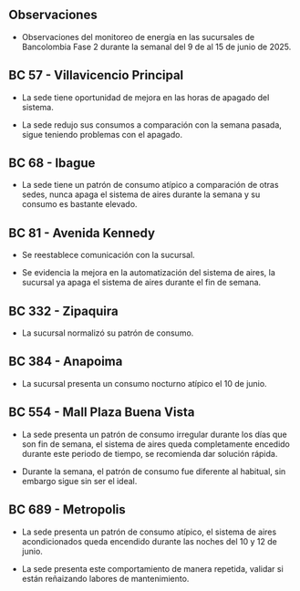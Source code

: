 ## Observaciones

<div align="right">

<!--<span style="font-size: smaller;"> Reporte semanal elaborado 02/01/2024</span> -->

</div>

- Observaciones del monitoreo de energía en las sucursales de Bancolombia Fase 2 durante la semanal del 9 de al 15 de junio de 2025.

<!--## BC 43 - Puente Aranda

- Se incluye una de las sedes de la última serie de instalaciones de la fase dos.

- La sede tiene un consumo bajo en el sistema de refrigeración o de aires comparado con otras sedes.-->

## BC 57 - Villavicencio Principal

- La sede tiene oportunidad de mejora en las horas de apagado del sistema.

- La sede redujo sus consumos a comparación con la semana pasada, sigue teniendo problemas con el apagado.

## BC 68 - Ibague

- La sede tiene un patrón de consumo atípico a comparación de otras sedes, nunca apaga el sistema de aires durante la semana y su consumo es bastante elevado.

<!--## BC 73 - Pereira

- La sede presenta consumo durante el día sábado.

<!--- La sede presenta cambios en el setpoint del sistema de aire durante los horarios laborales.
- La sede presenta un apagado tardío en el sistema de aires el día viernes 13 de diciembre.-->

<!--## BC 79 - La Quinta Ibague

<!--- La sede ya no presenta consumos durante el fin de semana.

- La sede aumentó su consumo con respecto a la línea base durante esta semana.-->

<!--- La sede presenta un consumo nocturno elevado la noche del 14 de mayo.

<!--- La sede presentó un cambio en el setpoint del funcionamiento de los aires, afectando tanto los consumos diurnos como los nocturnos, históricamente la sede apaga por completo el sistema de aires, ahora se queda encendido a una carga baja.-->




 ## BC 81 - Avenida Kennedy

- Se reestablece comunicación con la sucursal.

- Se evidencia la mejora en la automatización del sistema de aires, la sucursal ya apaga el sistema de aires durante el fin de semana.
<!--- La sede presenta apagado del sistema de aires durante el fin de semana, esperemos seguir con este comportamiento en la sucursal.
<!--- La sede presenta irregularidades en su patrón de consumo, durante horarios laborales su consumo fue más bajo sin embargo presentó consumos en horarios nocturnos, y tuvo apagado el día domingo.

- La sede mantuvo encendido el aire acondicionado durante el fin de semana y el lunes festivo. 

- La sede presenta un pico de consumo todos los domingos a media noche, este puede ser causado por la automatización.

- La sede registra consumos nocturnos elevados durante la semana.-->


<!--## BC 83 - Miramar

<!--- Se incluye la sede al informe-->

<!--- La sede tiene oportunidad de mejora en las horas de apagado, presenta picos de consumo, despues de las horas laborales.-->

<!--- La sede solucionó el problema que tenía en las horas de apagado.-->

<!--- Se recomienda validar la cantidad de equipos de aire de esta sucursal o si es carga de la frontera es compartida con el centro comercial, en el momento de la instalación se detectaron dos cargas, sin embargo la carga de aires vista en los informes es mucho menor a lo que se espera en una sucursal y a comparación con la frontera.

<!--- La sede mejoro el tema corresponfiente a las horas de apagado, que se notificó la última semana.

## BC 111 - Corozal

- Se presenta desconexión en los de aire, se está trabjando para reestablecer la comunicación. 

<!-- - La sede presentó un consumo nocturno elevado la noche del 11 de Marzo. -->
<!-- Se corrige novedad de la carga del AA, para el 2 de mayo se puede tomar sede como referencia. Carga del aire era muy pequeña -->


<!--## BC 115 - Circunvalar Pereira

<!--- La sede registra consumos durante los días que representan festivos por Senana Santa.

<!-- - La sede mejoró su patrón de consumo.-->

<!--- La sede encendió el equipo de aire acondicionado el dia 1 de mayo, que representa un día festivo.

- Esta sede presenta de forma recurrente el funcionamiento de equipos de aire acondicionado los días festivos.

<!-- -El cambio que presento la sede fue porque se pusieron las cargas de los cajeros que siempre funcionan -->

<!-- - La sede modificó su patrón de consumo histórico a partir del 30 de noviembre de 2023, especialmente en lo que respecta a los consumos nocturnos.-->

<!-- Se normaliza la novedad en la carga de aire acondicionado fuera del horario laboral a partir del 25 de noviembre, lo que resultará en una disminución en el consumo de energía y se reflejará en ahorros.-->
<!--## BC 138 - Mosquera

- La sede presenta una oportunidad de mejora en la hora de apagado, generalmente la sede presenta un pico de consumo despues de la hora de cierre.

## BC 221 - Soacha

<!--- La sede registra consumos durante los días que representan festivos u horario no laboral-->

<!--- La sede registra consumos durante el 1 de mayo que fue festivo.-->

<!--- La sede encendió el sistema de aires a carga parcial el día lunes 2 de junio que representa un día festivo.

<!--- La sede presenta irregularidades en su patrón de consumo, se resgistró consumos elevados a comparación con la línea base y horas de apagado tardías.

<!-- - La sede presenta intermitencias en los setpoint del aire acondicionado, lo normal es que la sede tenga un pico de potencia de 2.5 kW, y se tienen registros de 10 kW como el día 21 de octubre.  -->

<!--- La sede ha aumentado el consumo en horarios nocturnos, probablemente se deba a un cambio en el setpoint, anteriormente este se apagaba por completo. -->


<!--## BC 265 Valle de Lili

- La sede presenta consumos nocturnos las noches del 26, 27, 28 de mayo, validar si se realizaron labores de mantenimiento.-->                  


<!--- La sede presentó un cambio en los equipos de aire, cambiando su patrón de consumo.

- En principio se evidencia una operación mas estable, sin embargo el setpoint es mayor al promedio de la línea base.

<!--- Se evidencia una diferencia del consumo promedio diario de 37.27 kWh/dia, lo que representa un 37 % de aumento respecto a la línea base.

- La sede tuvo cambios en el setpoint en horarios laborales, duplicando su consumo.-->

<!--- La sede normalizó su consumo promedio con el establecido en la línea base, a comaración con la anterior semana que se duplicó.-->
<!--## BC 322 - San Gil

- Se incluye una de las sedes de la última serie de instalaciones de la fase dos.

## BC 325 - Santuario

- Se incluye una de las sedes de la última serie de instalaciones de la fase dos.

- La sede registra consumos durante los días que representan festivos por Senana Santa.-->

## BC 332 - Zipaquira

- La sucursal normalizó su patrón de consumo.

<!--- La sede presenta aumento en los setpoint durante horarios laborales y horarios nocturnos.

- La sede presenta consumos nocturnos elevados las noches del 2, 3 y 4 de abril.


<!-- ## BC 334 - El Peñol

- Se presentan problemas con las medidas, se está validando esta información -->

<!--## BC 367 - Granada Meta 

- Se reestableció comunicación con la sede.-->

## BC 384 - Anapoima 

<!--- La sede presento un consumo elevado durante todo el fin de semana.

<!--- La sede presnetó un consumo durante el día sábado 10, la sucursal nunca había encendido los sábados.-->
- La sucursal presenta un consumo nocturno atípico el 10 de junio.

<!--## BC 385 - Villeta

<!--- La sede registra consumos durante los días que representan festivos u horario no laboral

<!--- La sede registra consumos durante los días que representan festivos por Senana Santa.-->
<!--- La sede registra consumos durante el 2 de junio que fue festivo.

<!--- Se evidencia una diferencia del consumo promedio diario de 23.77 kWh/dia, lo que representa un 17 % de aumento respecto a la línea base. -->

<!--## BC 388 - CC Hayuelos

- La sede registra consumos durante los días que representan festivos u horario no laboral

<!--- La sede registra consumos durante los días que representan festivos por Senana Santa.-->

<!--    - La sede presenta problemas conla automatización la noche del 2 de mayo, dejando encendido por completo el sistema de aires.

<!--## BC 415 - El Retiro

- Se presentan problemas con la medida de los aires, se está realizando la revisón.-->

<!--## BC 461 - La Carolina Unicentro


- La sede no apagó el sistema de aire acondicionado durante el fin de semana.

<!--- La sede registra consumos nocturnos elevados durante las noches del 21 al 23 de abril.


<!--- La sede presenta un consumo nocturno elevado la noche del 17 de marzo.

<!--- La sede presenta consumos elevados durante los horarios laborales.-->

<!--## BC 478 - Mix Vía 40

<!--- La sede mejoró en su consumo en horarios nocturnos y no hábiles.-->

<!--- La sede presenta un consumos nocturnos elevados durante la semana, el sistema de aires no fue apagado durante las noches de días laborales, validar la razón.

<!--La sede presentó consumos nocturnos elevados durante la semana, comparados con la línea base.-->

<!-- ## BC 479 - Pamplona

- La sede encendió el sistema de aires durante el fin de semana, históricamente nunca se ha detectado este comportamiento. -->

<!--## BC 513 - El Dificil 

<!--- La sede presenta consumos elvados causados por el sistema de aire durante los horarios laborales.-->

<!--- La sede presentó consumos elevados los días que representan fin de semana. -->

<!-- - Para la sede se debe validar la instalación de las medidas de los equipos de aire.-->

<!--- La sede presenta un patrón de consumo irregular, manteniendo el aire encendido en horas nocturnas.-->

<!-- La sede presenta un consumo nocturno elevado la noche del 14 de mayo.-->

<!--## BC 516 - Santa Marta

<!--- La sede presenta problemas con el sistema de automatización, con las horas de apagados y consumos durante el fin de semana.-->

<!--- La sede presenta un consumo nocturno elevado, la noche del 26 de mayo.

## BC 517 - El Rodadero 

- La sede presenta un consumo nocturno elevado, la noche del 26 de mayo.

<!--La sede presenta un patrón de consumo atípico durante la semana, validar la razón.
<!-- La sede presento un consumo atípico durante el fin de semana, validar que le ocurrió al sistema de aires.-->

<!--- La sede presenta un consumo nocturno elevado la noche del 13 de mayo.

<!--- Se evidencia una diferencia del consumo promedio diario de 33.54 kWh/dia, lo que representa un 19 % de disminución respecto a la línea base.-->

## BC 554 - Mall Plaza Buena Vista

<!--- La sede normalizo su patrón de consumo, recordemos que la sede venía con el problema de que la automatización no apagaba el sistema de aires durante los fines de semana.

- Se evidencia una diferencia del consumo promedio diario de 124.09 kWh/dia, lo que representa un 20 % de disminución respecto a la línea base.-->

<!-- - Durante la anterior semana a la de estudio el sistema había arreglado su patrón de consumo, esta semana se volvió a presentar el problema con la automatización, Se recomienda validar las acciones tomadas durante la semana en que se arregló la medida y seguirla replicando.

<!-- - La sede presenta un patrón de consumo irregular los días 5 y 6 de julio-->

<!-- - La sede presenta un conumo elevado el día 7 de julio que due domingo.-->

- La sede presenta un patrón de consumo irregular durante los días que son fin de semana, el sistema de aires queda completamente encedido durante este periodo de tiempo, se recomienda dar solución rápida.

- Durante la semana, el patrón de consumo fue diferente al habitual, sin embargo sigue sin ser el ideal.
<!--## BC 583 - Riosucio

- La sede presentó consumos elevados la madrugada del 24 de octubre a causa del aire acondicionado.-->

<!--## BC 602 - UGI

- Se incluye una de las sedes de la última serie de instalaciones de la fase dos.

- La sede tiene un consumo bajo en el sistema de refrigeración o de aires comparado con otras sedes.

<!-- ## BC 619 - Plaza del Bosque Ibague-->

<!--## BC 673 - Calle 80

- La sede presentó un patrón de consumo irregular durante la semana, con encendidos en horarios nocturnos y encendidos durante el fin de semana.-->
<!--
## BC 681 - Cerete

- La sede presento consumos nocturnos elevados durante el fin de semana, validar si se realizaron labores de mantenimiento.
<!-- - Se está validando la instalación de los equipos de medida del aire acondicionado.

- La sede normalizó su patrón de consumo.-->

<!--## BC 687 - Planeta Rica

- La sede presenta cambios en el setpoint del sistema de aire durante los horarios laborales.
-->
<!-- - La sede presentó un consumo elevedo durante el fin de semana, el aire acondicionado se enciende de manera parcial, validar si se debe a alguna actividad operativa. -->
<!-- - La sede presentó una desconexión de la medida el día 18 de junio, y se reestableció la comunicación el día 21 de junio. -->

## BC 689 - Metropolis 

- La sede presenta un patrón de consumo atípico, el sistema de aires acondicionados queda encendido durante las noches del 10 y 12 de junio.

- La sede presenta este comportamiento de manera repetida, validar si están reñaizando labores de mantenimiento.

<!--- La sede deja el sistema de aires encendido durante el fin de semana.

- La sede registra consumos durante el 1 de mayo que fue festivo.

<!--- La sede encendió el sistema de aires la madrugada del 22 de noviembre, validar si se realizaron labores de mantenimiento. -->

<!--- La sede aumento sus consumos en horarios laborales.

- La sede presentó consumos elevados durante el fin de semana, validar la razón.

- La sede mejoró en sus horarios de encendido y apagado.-->


<!--## BC 733 - La Unión Valle

- La sede presenta un consumo elevado durante el domingo 9 de marzo.

<!-- - La sede presenta altos consumos nocturnos durante toda la semana. -->
<!--## BC 772 - Caicedonia 

- La sede presenta un consumo atípico la noche del domingo 25 y 26 de mayo, validar si se realizaron labores en la sede.-->

<!--- La sede presenta un consumo atípico el día domingo 20 de abril, validar si se presentaron labores de mantenimiento en el lugar.

- La sede encendió sistema de aires el día sábado durante todo el día, normalmente lo hacía hasta el medio día.-->

<!--- La sede presenta un consumo atípico la noche del 8 de mayo.

<!--## BC 775 - Bulevar 54

- La sede, dejo el sistema de aires encendido durante casi toda la semana, incluyendo los horarios nocturnos.
<!--- La sede solo operó tres días durante esta semana. -->
<!--- La sede presentó un patrón de consumo atípico durante la semana, validar si se realizaron labores de mantenimiento.-->

<!--## BC 777 - Parque Washington 

- La sede presenta encedido el día 2 de junio que fue festivo.

- La sede presentó un encendido en horario nocturno la noche del 2 de junio
<!--- La sede  normalizó su patrón de consumo durante esta semana.

<!--- La sede presenta consumos elevandos en los horarios nocturnos de la semana laboral, Esta situación ya se había presentado y ya se había solucionado hace tiempo, validar porque se vuelve a presentar.

- La sede registra consumos durante los días que representan festivos por Senana Santa.
<!--- La sede registra un consumo elevado la noche del 31 de marzo.-->
<!--- Se solucionó la situciaíon que la sede presentaba sobre los encendidos de los equipos durante los fines de semana, sin embargo siguen quedandose encendidos en horarios nocturnos.-->

<!--- Esta sede presenta de forma recurrente el funcionamiento de equipos de aire acondicionado los días festivos.

## BC 781 - Prado Plaza

- La sede presenta irregularidades en el patrón de consumo, se recomienda validar la situación.

<!--- La sede presentó consumos nocturnos elevados en comparación a la línea base por causa del sistema de aires acondicionados desde el 12 al 15 de febrero.-->

<!--## BC 795 - Cañaveral

- La sede presenta un consumo nocturno elevado la noche del 13 de mayo.

<!--## BC 802 - Puerto Lopez 

- La sede encendió el sistema de aires el día sábado 15 de febrero, históricamente esa sede no ha encendido durante este día, verficar los horarios y reportarlo.-->

<!--## BC 832 - San Francisco de Paula

- La sede presesntó encendió el sistema de aire durante el día sábado, anteriormente no se había registrado este comportamiento.
-->
<!--## BC 892 - La Vega

- La sede registra un patrón de consumo atípico durane los días laborales y fin de semana.-->

<!--## BC - Metropolitan

- El edificio presenta un patrón de consumo atípico a causa del sistema de aire en la terraza.-->


<!--## BC - Jardin Plaza

-  evidencia una diferencia del consumo promedio diario de 65.06 kWh/dia, lo que representa un 25 % de aumento respecto a la línea base.-->
